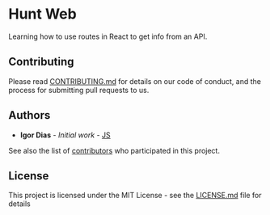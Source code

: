 # Hunt Web

Learning how to use routes in React to get info from an API.

## Contributing

Please read [CONTRIBUTING.md](https://github.com/Igorth/huntweb-react/blob/master/CONTRIBUTING.md) for details on our code of conduct, and the process for submitting pull requests to us.

## Authors

* **Igor Dias** - *Initial work* - [JS](https://github.com/Igorth/js-tdd)

See also the list of [contributors](https://github.com/your/project/contributors) who participated in this project.

## License

This project is licensed under the MIT License - see the [LICENSE.md](LICENSE.md) file for details
